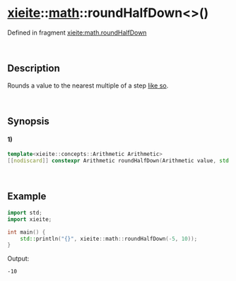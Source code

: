 # [xieite](../../xieite.md)\:\:[math](../../math.md)\:\:roundHalfDown\<\>\(\)
Defined in fragment [xieite:math.roundHalfDown](../../../src/math/round_half_down.cpp)

&nbsp;

## Description
Rounds a value to the nearest multiple of a step [like so](https://en.wikipedia.org/wiki/Rounding#Rounding_half_down).

&nbsp;

## Synopsis
#### 1)
```cpp
template<xieite::concepts::Arithmetic Arithmetic>
[[nodiscard]] constexpr Arithmetic roundHalfDown(Arithmetic value, std::type_identity_t<Arithmetic> step = 1) noexcept;
```

&nbsp;

## Example
```cpp
import std;
import xieite;

int main() {
    std::println("{}", xieite::math::roundHalfDown(-5, 10));
}
```
Output:
```
-10
```
